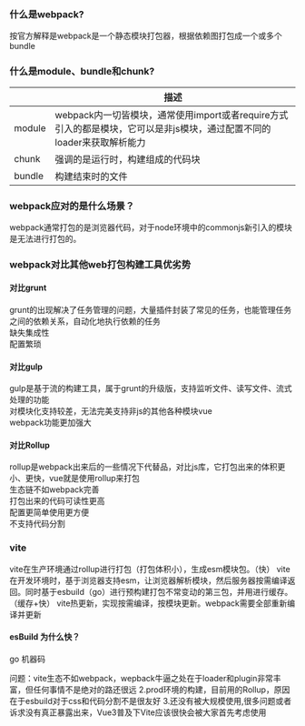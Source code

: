 ### 什么是webpack?

按官方解释是webpack是一个静态模块打包器，根据依赖图打包成一个或多个bundle

### 什么是module、bundle和chunk?
||描述|
|---|----|
|module| webpack内一切皆模块，通常使用import或者require方式引入的都是模块，它可以是非js模块，通过配置不同的loader来获取解析能力|
|chunk |强调的是运行时，构建组成的代码块|
|bundle |构建结束时的文件|

### webpack应对的是什么场景？
webpack通常打包的是浏览器代码，对于node环境中的commonjs新引入的模块是无法进行打包的。

### webpack对比其他web打包构建工具优劣势

#### 对比grunt
grunt的出现解决了任务管理的问题，大量插件封装了常见的任务，也能管理任务之间的依赖关系，自动化地执行依赖的任务    
缺失集成性  
配置繁琐  

#### 对比gulp

gulp是基于流的构建工具，属于grunt的升级版，支持监听文件、读写文件、流式处理的功能  
对模块化支持较差，无法完美支持非js的其他各种模块vue  
webpack功能更加强大  

#### 对比Rollup
rollup是webpack出来后的一些情况下代替品，对比js库，它打包出来的体积更小、更快，vue就是使用rollup来打包  
生态链不如webpack完善  
打包出来的代码可读性更高  
配置更简单使用更方便  
不支持代码分割  

### vite
vite在生产环境通过rollup进行打包（打包体积小），生成esm模块包。（快）
vite在开发环境时，基于浏览器支持esm，让浏览器解析模块，然后服务器按需编译返回。同时基于esbuild（go）进行预构建打包不常变动的第三包，并用进行缓存。（缓存+快）
vite热更新，实现按需编译，按模块更新。webpack需要全部重新编译并更新

#### esBuild 为什么快？
go 机器码

问题：vite生态不如webpack，wepback牛逼之处在于loader和plugin非常丰富，但任何事情不是绝对的路还很远
2.prod环境的构建，目前用的Rollup，原因在于esbuild对于css和代码分割不是很友好
3.还没有被大规模使用,很多问题或者诉求没有真正暴露出来，Vue3普及下Vite应该很快会被大家首先考虑使用
